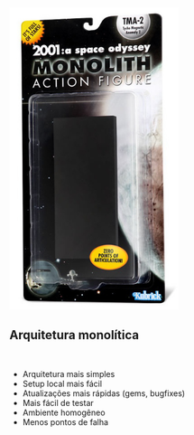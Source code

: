 <div class='span4'>
  <img src="static/monolith2.png" width="300px" />
</div>

<div class='span1'></div>

<div class='span7'>
  <h2>Arquitetura monolítica</h2>
  <br />
  <ul>
    <li>Arquitetura mais simples</li>
    <li>Setup local mais fácil</li>
    <li>Atualizações mais rápidas (gems, bugfixes)</li>
    <li>Mais fácil de testar</li>
    <li>Ambiente homogêneo</li>
    <li>Menos pontos de falha</li>
  </ul>
</div>
